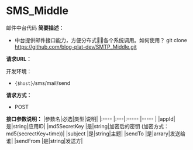 # SMS_Middle
邮件中台代码
 **简要描述：**

- 中台提供邮件接口能力，方便分布式🧍‍♂️各个系统调用。如何使用？
git clone https://github.com/blog-plat-dev/SMTP_Middle.git


**请求URL：** 

开发环境：
- `{$host}`/sms/mail/send

**请求方式：**

- POST

**接口参数说明：**
|参数名|必选|类型|说明|
|:----    |:---|:----- |-----   |
|appId|是|string|应用ID|
|md5SecretKey |是|string|加密后的密钥 (加密方式：md5(secrectKey+time))|
|subject |是|string|主题|
|sendTo |是|arrary|发送给谁|
|sendFrom |是|string|发送方|









    
